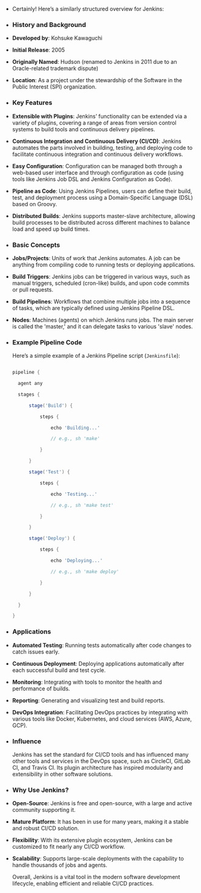 - Certainly! Here’s a similarly structured overview for Jenkins:
- ### **History and Background**
- **Developed by**: Kohsuke Kawaguchi
- **Initial Release**: 2005
- **Originally Named**: Hudson (renamed to Jenkins in 2011 due to an Oracle-related trademark dispute)
- **Location**: As a project under the stewardship of the Software in the Public Interest (SPI) organization.
- ### **Key Features**
- **Extensible with Plugins**: Jenkins’ functionality can be extended via a variety of plugins, covering a range of areas from version control systems to build tools and continuous delivery pipelines.
- **Continuous Integration and Continuous Delivery (CI/CD)**: Jenkins automates the parts involved in building, testing, and deploying code to facilitate continuous integration and continuous delivery workflows.
- **Easy Configuration**: Configuration can be managed both through a web-based user interface and through configuration as code (using tools like Jenkins Job DSL and Jenkins Configuration as Code).
- **Pipeline as Code**: Using Jenkins Pipelines, users can define their build, test, and deployment process using a Domain-Specific Language (DSL) based on Groovy.
- **Distributed Builds**: Jenkins supports master-slave architecture, allowing build processes to be distributed across different machines to balance load and speed up build times.
- ### **Basic Concepts**
- **Jobs/Projects**: Units of work that Jenkins automates. A job can be anything from compiling code to running tests or deploying applications.
- **Build Triggers**: Jenkins jobs can be triggered in various ways, such as manual triggers, scheduled (cron-like) builds, and upon code commits or pull requests.
- **Build Pipelines**: Workflows that combine multiple jobs into a sequence of tasks, which are typically defined using Jenkins Pipeline DSL.
- **Nodes**: Machines (agents) on which Jenkins runs jobs. The main server is called the 'master,' and it can delegate tasks to various 'slave' nodes.
- ### **Example Pipeline Code**
  
  Here’s a simple example of a Jenkins Pipeline script (`Jenkinsfile`):
  
  ```groovy
  
  pipeline {
  
    agent any
  
    stages {
  
        stage('Build') {
  
            steps {
  
                echo 'Building...'
  
                // e.g., sh 'make'
  
            }
  
        }
  
        stage('Test') {
  
            steps {
  
                echo 'Testing...'
  
                // e.g., sh 'make test'
  
            }
  
        }
  
        stage('Deploy') {
  
            steps {
  
                echo 'Deploying...'
  
                // e.g., sh 'make deploy'
  
            }
  
        }
  
    }
  
  }
  
  ```
- ### **Applications**
- **Automated Testing**: Running tests automatically after code changes to catch issues early.
- **Continuous Deployment**: Deploying applications automatically after each successful build and test cycle.
- **Monitoring**: Integrating with tools to monitor the health and performance of builds.
- **Reporting**: Generating and visualizing test and build reports.
- **DevOps Integration**: Facilitating DevOps practices by integrating with various tools like Docker, Kubernetes, and cloud services (AWS, Azure, GCP).
- ### **Influence**
  
  Jenkins has set the standard for CI/CD tools and has influenced many other tools and services in the DevOps space, such as CircleCI, GitLab CI, and Travis CI. Its plugin architecture has inspired modularity and extensibility in other software solutions.
- ### **Why Use Jenkins?**
- **Open-Source**: Jenkins is free and open-source, with a large and active community supporting it.
- **Mature Platform**: It has been in use for many years, making it a stable and robust CI/CD solution.
- **Flexibility**: With its extensive plugin ecosystem, Jenkins can be customized to fit nearly any CI/CD workflow.
- **Scalability**: Supports large-scale deployments with the capability to handle thousands of jobs and agents.
  
  Overall, Jenkins is a vital tool in the modern software development lifecycle, enabling efficient and reliable CI/CD practices.